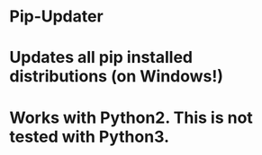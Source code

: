 # Pip-Updater
# Updates all pip installed distributions (on Windows!)
# Works with Python2. This is not tested with Python3.
